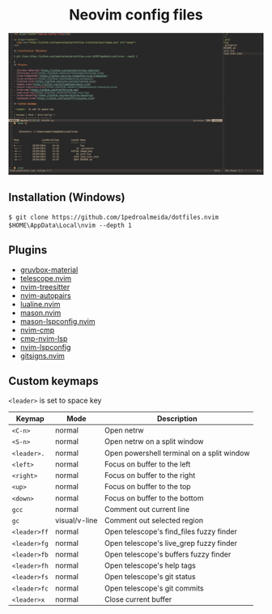 <h1 align="center">Neovim config files</h1>

<p align="center">
  <img src="https://github.com/1pedroalmeida/dotfiles.nvim/blob/main/image.png" alt="image">
</p>

## Installation (Windows)
```
$ git clone https://github.com/1pedroalmeida/dotfiles.nvim $HOME\AppData\Local\nvim --depth 1
```

## Plugins

- [gruvbox-material](https://github.com/sainnhe/gruvbox-material)
- [telescope.nvim](https://github.com/nvim-telescope/telescope.nvim)
- [nvim-treesitter](https://github.com/nvim-treesitter/nvim-treesitter)
- [nvim-autopairs](https://github.com/windwp/nvim-autopairs)
- [lualine.nvim](https://github.com/nvim-lualine/lualine.nvim)
- [mason.nvim](https://github.com/williamboman/mason.nvim)
- [mason-lspconfig.nvim](https://github.com/williamboman/mason-lspconfig.nvim)
- [nvim-cmp](https://github.com/hrsh7th/nvim-cmp)
- [cmp-nvim-lsp](https://github.com/hrsh7th/cmp-nvim-lsp)
- [nvim-lspconfig](https://github.com/neovim/nvim-lspconfig)
- [gitsigns.nvim](https://github.com/lewis6991/gitsigns.nvim)

## Custom keymaps

`<leader>` is set to space key

| Keymap | Mode | Description |
| ------ | ------ | ------ |
| `<C-n>` | normal | Open netrw |
| `<S-n>` | normal | Open netrw on a split window |
| `<leader>.` | normal | Open powershell terminal on a split window |
| `<left>` | normal | Focus on buffer to the left |
| `<right>` | normal | Focus on buffer to the right |
| `<up>` | normal | Focus on buffer to the top |
| `<down>` | normal | Focus on buffer to the bottom |
| `gcc` | normal | Comment out current line |
| `gc` | visual/v-line | Comment out selected region |
| `<leader>ff` | normal | Open telescope's find_files fuzzy finder |
| `<leader>fg` | normal | Open telescope's live_grep fuzzy finder |
| `<leader>fb` | normal | Open telescope's buffers fuzzy finder |
| `<leader>fh` | normal | Open telescope's help tags |
| `<leader>fs` | normal | Open telescope's git status |
| `<leader>fc` | normal | Open telescope's git commits |
| `<leader>x` | normal | Close current buffer |
